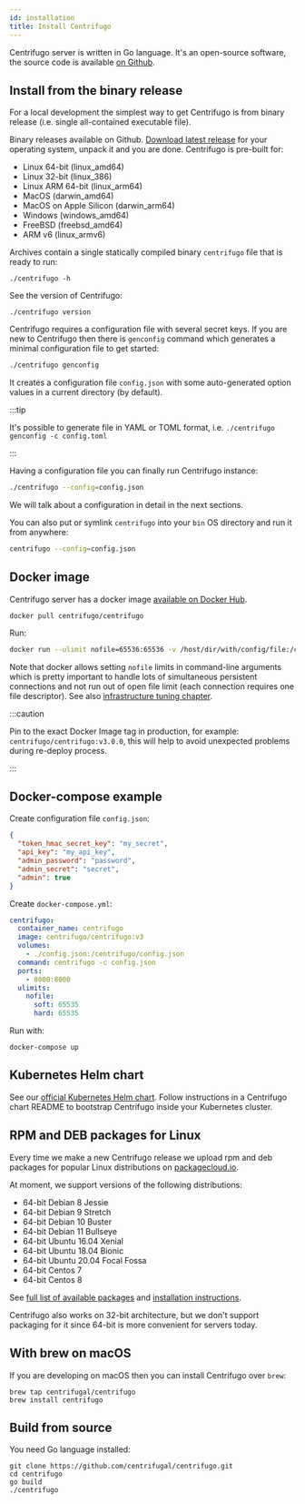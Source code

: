 ```yaml
---
id: installation
title: Install Centrifugo
---
```


Centrifugo server is written in Go language. It's an open-source software, the source code is available [on Github](https://github.com/centrifugal/centrifugo).

## Install from the binary release

For a local development the simplest way to get Centrifugo is from binary release (i.e. single all-contained executable file).

Binary releases available on Github. [Download latest release](https://github.com/centrifugal/centrifugo/releases) for your operating system, unpack it and you are done. Centrifugo is pre-built for:

* Linux 64-bit (linux_amd64)
* Linux 32-bit (linux_386)
* Linux ARM 64-bit (linux_arm64)
* MacOS (darwin_amd64)
* MacOS on Apple Silicon (darwin_arm64)
* Windows (windows_amd64)
* FreeBSD (freebsd_amd64)
* ARM v6 (linux_armv6)

Archives contain a single statically compiled binary `centrifugo` file that is ready to run: 

```
./centrifugo -h
```

See the version of Centrifugo:

```
./centrifugo version
```

Centrifugo requires a configuration file with several secret keys. If you are new to Centrifugo then there is `genconfig` command which generates a minimal configuration file to get started:

```bash
./centrifugo genconfig
```

It creates a configuration file `config.json` with some auto-generated option values in a current directory (by default).

:::tip

It's possible to generate file in YAML or TOML format, i.e. `./centrifugo genconfig -c config.toml`

:::

Having a configuration file you can finally run Centrifugo instance:

```bash
./centrifugo --config=config.json
```

We will talk about a configuration in detail in the next sections.

You can also put or symlink `centrifugo` into your `bin` OS directory and run it from anywhere:

```bash
centrifugo --config=config.json
```

## Docker image

Centrifugo server has a docker image [available on Docker Hub](https://hub.docker.com/r/centrifugo/centrifugo/).

```
docker pull centrifugo/centrifugo
```

Run:

```bash
docker run --ulimit nofile=65536:65536 -v /host/dir/with/config/file:/centrifugo -p 8000:8000 centrifugo/centrifugo centrifugo -c config.json
```

Note that docker allows setting `nofile` limits in command-line arguments which is pretty important to handle lots of simultaneous persistent connections and not run out of open file limit (each connection requires one file descriptor). See also [infrastructure tuning chapter](../server/infra_tuning.md).

:::caution

Pin to the exact Docker Image tag in production, for example: `centrifugo/centrifugo:v3.0.0`, this will help to avoid unexpected problems during re-deploy process. 

:::

## Docker-compose example

Create configuration file `config.json`:

```json
{
  "token_hmac_secret_key": "my_secret",
  "api_key": "my_api_key",
  "admin_password": "password",
  "admin_secret": "secret",
  "admin": true
}
```

Create `docker-compose.yml`:

```yml
centrifugo:
  container_name: centrifugo
  image: centrifugo/centrifugo:v3
  volumes:
    - ./config.json:/centrifugo/config.json
  command: centrifugo -c config.json
  ports:
    - 8000:8000
  ulimits:
    nofile:
      soft: 65535
      hard: 65535
```

Run with:

```
docker-compose up
```

## Kubernetes Helm chart

See our [official Kubernetes Helm chart](https://github.com/centrifugal/helm-charts). Follow instructions in a Centrifugo chart README to bootstrap Centrifugo inside your Kubernetes cluster.

## RPM and DEB packages for Linux

Every time we make a new Centrifugo release we upload rpm and deb packages for popular Linux distributions on [packagecloud.io](https://packagecloud.io/FZambia/centrifugo).

At moment, we support versions of the following distributions:

* 64-bit Debian 8 Jessie
* 64-bit Debian 9 Stretch
* 64-bit Debian 10 Buster
* 64-bit Debian 11 Bullseye
* 64-bit Ubuntu 16.04 Xenial
* 64-bit Ubuntu 18.04 Bionic
* 64-bit Ubuntu 20.04 Focal Fossa
* 64-bit Centos 7
* 64-bit Centos 8

See [full list of available packages](https://packagecloud.io/FZambia/centrifugo) and [installation instructions](https://packagecloud.io/FZambia/centrifugo/install).

Centrifugo also works on 32-bit architecture, but we don't support packaging for it since 64-bit is more convenient for servers today.

## With brew on macOS

If you are developing on macOS then you can install Centrifugo over `brew`:

```
brew tap centrifugal/centrifugo
brew install centrifugo
```

## Build from source

You need Go language installed:

```
git clone https://github.com/centrifugal/centrifugo.git
cd centrifugo
go build
./centrifugo
```
